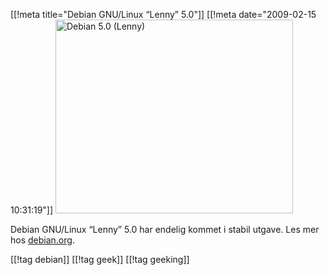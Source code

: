 [[!meta  title="Debian GNU/Linux “Lenny” 5.0"]]
[[!meta  date="2009-02-15 10:31:19"]]
<img src="http://pjatt.net/images/2009/02/lennybanner_indexed.png" alt="Debian 5.0 (Lenny)" title="Debian 5.0 (Lenny)" width="380" height="310" class="aligncenter size-full wp-image-754"  />

Debian GNU/Linux “Lenny” 5.0 har endelig kommet i stabil utgave. Les mer hos <a href="http://debian.org/releases/stable/">debian.org</a>.

[[!tag  debian]]
[[!tag  geek]]
[[!tag  geeking]]
